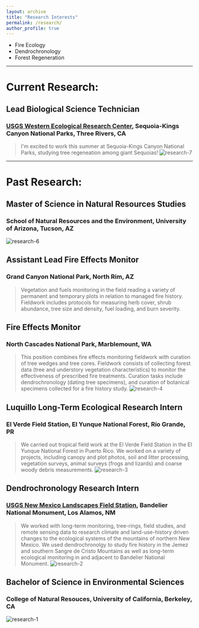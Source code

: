 ```yaml
---
layout: archive
title: "Research Interests"
permalink: /research/
author_profile: true
---
```


- Fire Ecology
- Dendrochronology
- Forest Regeneration

-----

# Current Research:

## Lead Biological Science Technician
### [USGS Western Ecological Research Center](https://www.usgs.gov/centers/werc), Sequoia-Kings Canyon National Parks, Three Rivers, CA

> I'm excited to work this summer at Sequoia-Kings Canyon National Parks, studying tree regeneation among giant Sequoias!
![research-7](http://alexandralalor.github.io/images/research/research-7.jpg)
-----

# Past Research:

## Master of Science in Natural Resources Studies
### School of Natural Resources and the Environment, University of Arizona, Tucson, AZ
![research-6](http://alexandralalor.github.io/images/research/research-6.JPG)

## Assistant Lead Fire Effects Monitor
### Grand Canyon National Park, North Rim, AZ
> Vegetation and fuels monitoring in the field reading a variety of permanent and temporary plots in relation to managed fire history. Fieldwork includes protocols for measuring herb cover, shrub abundance, tree size and density, fuel loading, and burn severity.

## Fire Effects Monitor
### North Cascades National Park, Marblemount, WA
> This position combines fire effects monitoring fieldwork with curation of tree wedges and tree cores. Fieldwork consists of collecting forest data (tree and understory vegetation characteristics) to monitor the effectiveness of prescribed fire treatments. Curation tasks include dendrochronology (dating tree specimens), and curation of botanical specimens collected for a fire history study.
![research-4](http://alexandralalor.github.io/images/research/research-4.jpg)

## Luquillo Long-Term Ecological Research Intern
### El Verde Field Station, El Yunque National Forest, Río Grande, PR
> We carried out tropical field work at the El Verde Field Station in the El Yunque National Forest in Puerto Rico. We worked on a variety of projects, including canopy and plot photos, soil and litter processing, vegetation surveys, animal surveys (frogs and lizards) and coarse woody debris measurements.
![research-3](http://alexandralalor.github.io/images/research/research-3.JPG)

## Dendrochronology Research Intern
### [USGS New Mexico Landscapes Field Station](https://www.usgs.gov/centers/fort-collins-science-center/science/new-mexico-landscapes-field-station), Bandelier National Monument, Los Alamos, NM
> We worked with long-term monitoring, tree-rings, field studies, and remote sensing data to research climate and land-use-history driven changes to the ecological systems of the mountains of northern New Mexico. We used dendrochronolgy to study fire history in the Jemez and southern Sangre de Cristo Mountains as well as long-term ecological monitoring in and adjacent to Bandelier National Monument.
![research-2](http://alexandralalor.github.io/images/research/research-2.JPG)

## Bachelor of Science in Environmental Sciences
### College of Natural Resouces, University of California, Berkeley, CA
![research-1](http://alexandralalor.github.io/images/research/research-1.jpeg)
